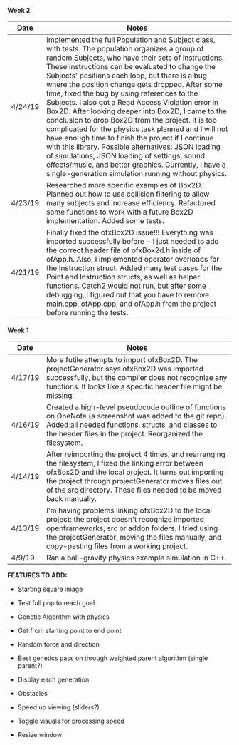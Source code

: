 **Week 2**

| Date    | Notes                                                        |
| ------- | ------------------------------------------------------------ |
| 4/24/19 | Implemented the full Population and Subject class, with tests. The population organizes a group of random Subjects, who have their sets of instructions. These instructions can be evaluated to change the Subjects' positions each loop, but there is a bug where the position change gets dropped. After some time, fixed the bug by using references to the Subjects. I also got a Read Access Violation error in Box2D. After looking deeper into Box2D, I came to the conclusion to drop Box2D from the project. It is too complicated for the physics task planned and I will not have enough time to finish the project if I continue with this library. Possible alternatives: JSON loading of simulations, JSON loading of settings, sound effects/music, and better graphics. Currently, I have a single-generation simulation running without physics. |
| 4/23/19 | Researched more specific examples of Box2D. Planned out how to use collision filtering to allow many subjects and increase efficiency.  Refactored some functions to work with a future Box2D implementation. Added some tests. |
| 4/21/19 | Finally fixed the ofxBox2D issue!!! Everything was imported successfully before - I just needed to add the correct header file of ofxBox2d.h inside of ofApp.h. Also, I implemented operator overloads for the Instruction struct. Added many test cases for the Point and Instruction structs, as well as helper functions. Catch2 would not run, but after some debugging, I figured out that you have to remove main.cpp, ofApp.cpp, and ofApp.h from the project before running the tests. |

**Week 1**

| Date    | Notes                                                        |
| ------- | ------------------------------------------------------------ |
| 4/17/19 | More futile attempts to import ofxBox2D. The projectGenerator says ofxBox2D was imported successfully, but the compiler does not recognize any functions. It looks like a specific header file might be missing. |
| 4/16/19 | Created a high-level pseudocode outline of functions on OneNote (a screenshot was added to the git repo). Added all needed functions, structs, and classes to the header files in the project. Reorganized the filesystem. |
| 4/14/19 | After reimporting the project 4 times, and rearranging the filesystem, I fixed the linking error between ofxBox2D and the local project. It turns out importing the project through projectGenerator moves files out of the src directory. These files needed to be moved back manually. |
| 4/13/19 | I'm having problems linking ofxBox2D to the local project: the project doesn't recognize imported openframeworks, src or addon folders. I tried using the projectGenerator, moving the files manually, and copy-pasting files from a working project. |
| 4/9/19  | Ran a ball-gravity physics example simulation in C++.        |



**FEATURES TO ADD:**

- Starting square image

- Test full pop to reach goal

- Genetic Algorithm with physics
- Get from starting point to end point
- Random force and direction
- Best genetics pass on through weighted parent algorithm (single parent?)
- Display each generation 
- Obstacles  
- Speed up viewing  (sliders?)
- Toggle visuals for processing speed 
- Resize window
